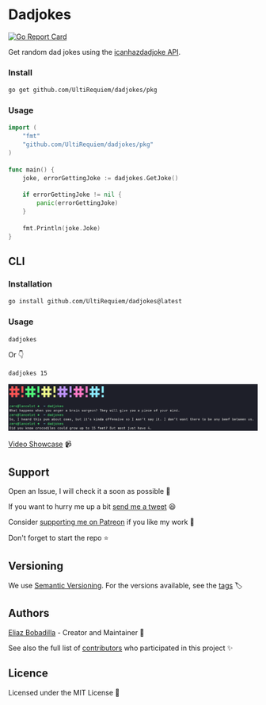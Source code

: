 # Dadjokes

[![Go Report Card](https://goreportcard.com/badge/github.com/UltiRequiem/dadjokes)](https://goreportcard.com/report/github.com/UltiRequiem/dadjokes)

Get random dad jokes using the
[icanhazdadjoke API](https://icanhazdadjoke.com/api).

### Install

```sh
go get github.com/UltiRequiem/dadjokes/pkg
```

### Usage

```go
import (
	"fmt"
	"github.com/UltiRequiem/dadjokes/pkg"
)

func main() {
	joke, errorGettingJoke := dadjokes.GetJoke()

	if errorGettingJoke != nil {
		panic(errorGettingJoke)
	}

	fmt.Println(joke.Joke)
}
```

## CLI

### Installation

```sh
go install github.com/UltiRequiem/dadjokes@latest
```

### Usage

```sh
dadjokes
```

Or 👇

```sh
dadjokes 15
```

![Screenshot](./screenshot.png)

[Video Showcase](https://youtu.be/eo-1zpdiLnY) 📹

## Support

Open an Issue, I will check it a soon as possible 👀

If you want to hurry me up a bit
[send me a tweet](https://twitter.com/UltiRequiem) 😆

Consider [supporting me on Patreon](https://patreon.com/UltiRequiem) if you like
my work 🙏

Don't forget to start the repo ⭐

## Versioning

We use [Semantic Versioning](http://semver.org). For the versions available, see
the [tags](https://github.com/UltiRequiem/dadjokes/tags) 🏷️

## Authors

[Eliaz Bobadilla](https://ultirequiem.com) - Creator and Maintainer 💪

See also the full list of
[contributors](https://github.com/UltiRequiem/dadjokes/contributors) who
participated in this project ✨

## Licence

Licensed under the MIT License 📄

